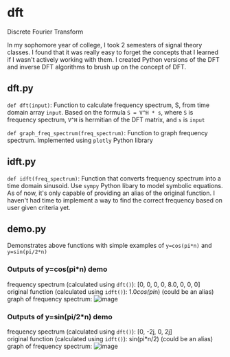 # dft
Discrete Fourier Transform

In my sophomore year of college, I took 2 semesters of signal theory classes. I found that it was really easy to forget the concepts that I learned if I wasn't actively working with them. I created Python versions of the DFT and inverse DFT algorithms to brush up on the concept of DFT.

## dft.py

`def dft(input)`: Function to calculate frequency spectrum, S, from time domain array `input`. Based on the formula `S = V^H * s`, where `S` is frequency spectrum, `V^H` is hermitian of the DFT matrix, and `s` is `input`

`def graph_freq_spectrum(freq_spectrum)`: Function to graph frequency spectrum. Implemented using `plotly` Python library

## idft.py

`def idft(freq_spectrum)`: Function that converts frequency spectrum into a time domain sinusoid. Use `sympy` Python libary to model symbolic equations. As of now, it's only capable of providing an alias of the original function. I haven't had time to implement a way to find the correct frequency based on user given criteria yet.

## demo.py

Demonstrates above functions with simple examples of `y=cos(pi*n)` and `y=sin(pi/2*n)`

### Outputs of y=cos(pi*n) demo
frequency spectrum (calculated using `dft()`): [0, 0, 0, 0, 8.0, 0, 0, 0]  
original function (calculated using `idft()`): 1.0*cos(pi*n) (could be an alias)  
graph of frequency spectrum: ![image](https://user-images.githubusercontent.com/13570258/62342592-66e6e900-b4b5-11e9-860a-236bf25bc3eb.png)

### Outputs of y=sin(pi/2*n) demo
frequency spectrum (calculated using `dft()`): [0, -2j, 0, 2j]  
original function (calculated using `idft()`): sin(pi*n/2) (could be an alias)
graph of frequency spectrum: ![image](https://user-images.githubusercontent.com/13570258/62342270-44080500-b4b4-11e9-964b-3e29cc865fba.png)





